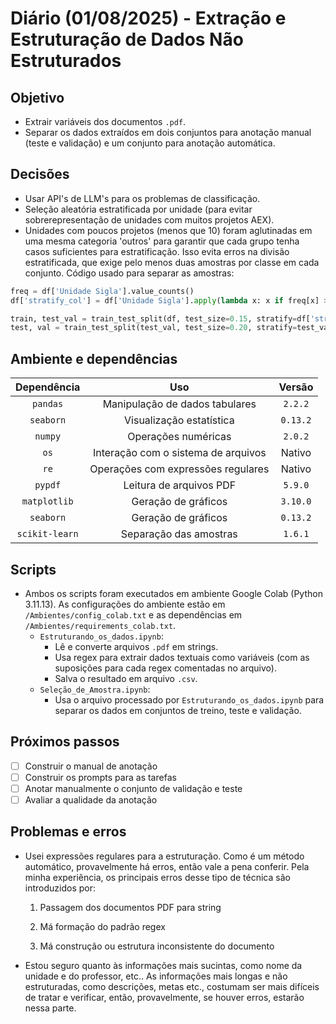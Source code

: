 # Diário (01/08/2025) - Extração e Estruturação de Dados Não Estruturados

## Objetivo
- Extrair variáveis dos documentos `.pdf`.
- Separar os dados extraídos em dois conjuntos para anotação manual (teste e validação) e um conjunto para anotação automática.

## Decisões
- Usar API's de LLM's para os problemas de classificação.
- Seleção aleatória estratificada por unidade (para evitar sobrerepresentação de unidades com muitos projetos AEX).
- Unidades com poucos projetos (menos que 10) foram aglutinadas em uma mesma categoria 'outros' para garantir que cada grupo tenha casos suficientes para estratificação. Isso evita erros na divisão estratificada, que exige pelo menos duas amostras por classe em cada conjunto. Código usado para separar as amostras:
```python
freq = df['Unidade Sigla'].value_counts()
df['stratify_col'] = df['Unidade Sigla'].apply(lambda x: x if freq[x] >= 10 else 'outros')

train, test_val = train_test_split(df, test_size=0.15, stratify=df['stratify_col'], random_state=956)
test, val = train_test_split(test_val, test_size=0.20, stratify=test_val['stratify_col'], random_state=962)
```

## Ambiente e dependências
  
| Dependência  | Uso                                            | Versão    |
| :----------: | :--------------------------------------------: | :-------: |
| `pandas`     | Manipulação de dados tabulares                 | `2.2.2`   |
| `seaborn`    | Visualização estatística                       | `0.13.2`  |
| `numpy`      | Operações numéricas                            | `2.0.2`   |
| `os`         | Interação com o sistema de arquivos            | Nativo    |
| `re`         | Operações com expressões regulares             | Nativo    |
| `pypdf`      | Leitura de arquivos PDF                        | `5.9.0`   |
| `matplotlib`  | Geração de gráficos                           | `3.10.0`   |
| `seaborn`            | Geração de gráficos                    | `0.13.2`  |
| `scikit-learn` | Separação das amostras                       | `1.6.1`   |

## Scripts
- Ambos os scripts foram executados em ambiente Google Colab (Python 3.11.13). As configurações do ambiente estão em `/Ambientes/config_colab.txt` e as dependências em `/Ambientes/requirements_colab.txt`.
  - `Estruturando_os_dados.ipynb`:  
    - Lê e converte arquivos `.pdf` em strings.  
    - Usa regex para extrair dados textuais como variáveis (com as suposições para cada regex comentadas no arquivo).  
    - Salva o resultado em arquivo `.csv`.  
  - `Seleção_de_Amostra.ipynb`:  
    - Usa o arquivo processado por `Estruturando_os_dados.ipynb` para separar os dados em conjuntos de treino, teste e validação.

## Próximos passos
- [ ] Construir o manual de anotação
- [ ] Construir os prompts para as tarefas
- [ ] Anotar manualmente o conjunto de validação e teste
- [ ] Avaliar a qualidade da anotação

## Problemas e erros
- Usei expressões regulares para a estruturação. Como é um método automático, provavelmente há erros, então vale a pena conferir. Pela minha experiência, os principais erros desse tipo de técnica são introduzidos por:
  1. Passagem dos documentos PDF para string

  2. Má formação do padrão regex

  3. Má construção ou estrutura inconsistente do documento
- Estou seguro quanto às informações mais sucintas, como nome da unidade e do professor, etc.. As informações mais longas e não estruturadas, como descrições, metas etc., costumam ser mais difíceis de tratar e verificar, então, provavelmente, se houver erros, estarão nessa parte.

